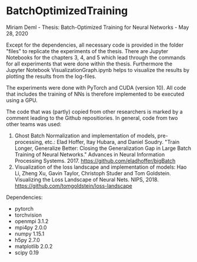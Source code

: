 # BatchOptimizedTraining

Miriam Deml - Thesis: Batch-Optimized Training for Neural Networks - May 28, 2020

Except for the dependencies, all necessary code is provided in the folder "files" to replicate the experiments of the thesis. 
There are Jupyter Notebooks for the chapters 3, 4, and 5 which lead through the commands for all experiments that were done within the thesis.
Furthermore the Jupyter Notebook VisualizationGraph.ipynb helps to visualize the results by plotting the results from the log-files.

The experiments were done with PyTorch and CUDA (version 10). All code that includes the training of NNs is therefore implemented to be executed using a GPU.

The code that was (partly) copied from other researchers is marked by a comment leading to the Github repositiories. In general, code from two other teams was used:
1. Ghost Batch Normalization and implementation of models, pre-processing, etc.: Elad Hoffer, Itay Hubara, and Daniel Soudry. "Train Longer, Generalize Better: Closing the Generalization Gap in Large Batch Training of Neural Networks." Advances in Neural Information Processing Systems. 2017. https://github.com/eladhoffer/bigBatch
2. Visualization of the loss landscape and implementation of models: Hao Li, Zheng Xu, Gavin Taylor, Christoph Studer and Tom Goldstein. Visualizing the Loss Landscape of Neural Nets. NIPS, 2018. https://github.com/tomgoldstein/loss-landscape


Dependencies:
- pytorch
- torchvision
- openmpi 3.1.2
- mpi4py 2.0.0
- numpy 1.15.1
- h5py 2.7.0
- matplotlib 2.0.2
- scipy 0.19



